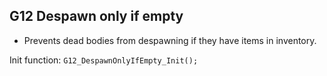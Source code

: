 ## G12 Despawn only if empty
 - Prevents dead bodies from despawning if they have items in inventory.

Init function: `G12_DespawnOnlyIfEmpty_Init();`
